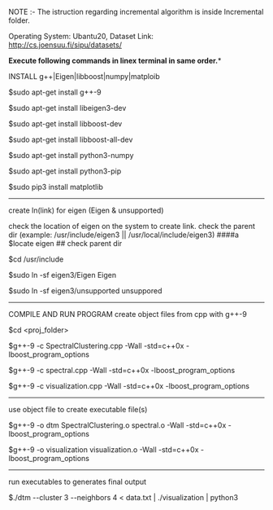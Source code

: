 NOTE :- The istruction regarding incremental algorithm is inside Incremental folder.

Operating System: Ubantu20, Dataset Link: http://cs.joensuu.fi/sipu/datasets/

**************Execute following commands in linex terminal in same order.***************

INSTALL g++|Eigen|libboost|numpy|matploib

$sudo apt-get install g++-9

$sudo apt-get install libeigen3-dev

$sudo apt-get install libboost-dev

$sudo apt-get install libboost-all-dev 

$sudo apt-get install python3-numpy

$sudo apt-get install python3-pip

$sudo pip3 install matplotlib

-----
create ln(link) for eigen (Eigen & unsupported)

check the location of eigen on the system to create link. check the parent dir (example: /usr/include/eigen3 || /usr/local/include/eigen3) ####a
$locate eigen ## check parent dir

$cd /usr/include

$sudo ln -sf eigen3/Eigen Eigen

$sudo ln -sf eigen3/unsupported unsuppored

----
COMPILE AND RUN PROGRAM
create object files from cpp with g++-9

$cd <proj_folder>

$g++-9 -c SpectralClustering.cpp -Wall -std=c++0x -lboost_program_options

$g++-9 -c spectral.cpp -Wall -std=c++0x -lboost_program_options

$g++-9 -c visualization.cpp -Wall -std=c++0x -lboost_program_options

----
use object file to create executable file(s)

$g++-9 -o dtm SpectralClustering.o spectral.o -Wall -std=c++0x -lboost_program_options

$g++-9 -o visualization visualization.o -Wall -std=c++0x -lboost_program_options

----
run executables to generates final output

$./dtm --cluster 3 --neighbors 4 < data.txt | ./visualization | python3


